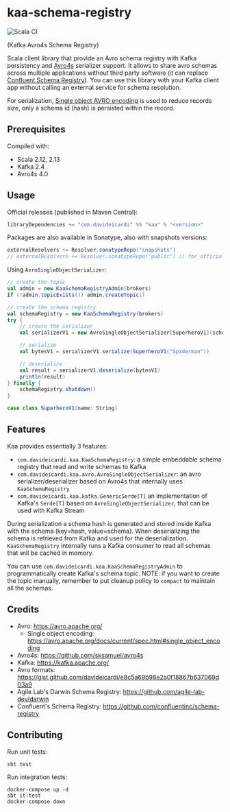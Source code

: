 # kaa-schema-registry

![Scala CI](https://github.com/davideicardi/kaa/workflows/Scala%20CI/badge.svg)

(Kafka Avro4s Schema Registry)

Scala client library that provide an Avro schema registry with Kafka persistency and [Avro4s](https://github.com/sksamuel/avro4s) serializer support.
It allows to share avro schemas across multiple applications without third party software (it can replace [Confluent Schema Registry](https://github.com/confluentinc/schema-registry)). You can use this library with your Kafka client app without calling an external service for schema resolution.

For serialization, [Single object AVRO encoding](https://avro.apache.org/docs/current/spec.html#single_object_encoding) is used to reduce records size, only a schema id (hash) is persisted within the record.  

## Prerequisites

Compiled with:

- Scala 2.12, 2.13
- Kafka 2.4
- Avro4s 4.0

## Usage

Official releases (published in Maven Central):

```sbt
libraryDependencies += "com.davideicardi" %% "kaa" % "<version>"
```

Packages are also available in Sonatype, also with snapshots versions:

```sbt
externalResolvers += Resolver.sonatypeRepo("snapshots")
// externalResolvers += Resolver.sonatypeRepo("public") // for official releases
```

Using `AvroSingleObjectSerializer`:

```scala
// create the topic
val admin = new KaaSchemaRegistryAdmin(brokers)
if (!admin.topicExists()) admin.createTopic()

// create the schema registry
val schemaRegistry = new KaaSchemaRegistry(brokers)
try {
    // create the serializer
    val serializerV1 = new AvroSingleObjectSerializer[SuperheroV1](schemaRegistry)

    // serialize
    val bytesV1 = serializerV1.serialize(SuperheroV1("Spiderman"))

    // deserialize
    val result = serializerV1.deserialize(bytesV1)
    println(result)
} finally {
    schemaRegistry.shutdown()
}

case class SuperheroV1(name: String)
```

## Features

Kaa provides essentially 3 features:

- `com.davideicardi.kaa.KaaSchemaRegistry`: a simple embeddable schema registry that read and write schemas to Kafka
- `com.davideicardi.kaa.avro.AvroSingleObjectSerializer`: an avro serializer/deserializer based on Avro4s that internally uses `KaaSchemaRegistry`
- `com.davideicardi.kaa.kafka.GenericSerde[T]` an implementation of Kafka's `Serde[T]` based on `AvroSingleObjectSerializer`, that can be used with Kafka Stream

During serialization a schema hash is generated and stored inside Kafka with the schema (key=hash, value=schema).
When deserializing the schema is retrieved from Kafka and used for the deserialization.
`KaaSchemaRegistry` internally runs a Kafka consumer to read all schemas that will be cached in memory.

You can use `com.davideicardi.kaa.KaaSchemaRegistryAdmin` to programmatically create Kafka's schema topic.
NOTE: if you want to create the topic manually, remember to put cleanup policy to `compact` to maintain all the schemas.

## Credits

- Avro: https://avro.apache.org/
  - Single object encoding: https://avro.apache.org/docs/current/spec.html#single_object_encoding
- Avro4s: https://github.com/sksamuel/avro4s
- Kafka: https://kafka.apache.org/
- Avro formats: https://gist.github.com/davideicardi/e8c5a69b98e2a0f18867b637069d03a9
- Agile Lab's Darwin Schema Registry: https://github.com/agile-lab-dev/darwin
- Confluent's Schema Registry: https://github.com/confluentinc/schema-registry

## Contributing

Run unit tests:

```
sbt test
```

Run integration tests:

```
docker-compose up -d
sbt it:test
docker-compose down
```
